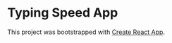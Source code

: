 # Typing Speed App

This project was bootstrapped with [Create React App](https://github.com/facebook/create-react-app).





